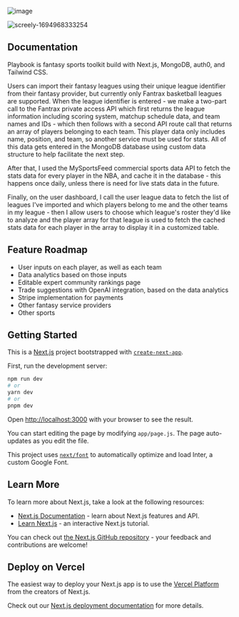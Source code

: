 ![image](https://github.com/austindreosch/playbook/assets/83053022/939359d5-12bc-4e06-b85f-645eb6e60afc)

![screely-1694968333254](https://github.com/austindreosch/playbook/assets/83053022/34ebe95b-9a61-4a0a-952f-43f59dbab886)


## Documentation
Playbook is fantasy sports toolkit build with Next.js, MongoDB, auth0, and Tailwind CSS.

Users can import their fantasy leagues using their unique league identifier from their fantasy provider, but currently only Fantrax basketball leagues are supported. When the league identifier is entered - we make a two-part call to the Fantrax private access API which first returns the league information including scoring system, matchup schedule data, and team names and IDs - which then follows with a second API route call that returns an array of players belonging to each team. This player data only includes name, position, and team, so another service must be used for stats. All of this data gets entered in the MongoDB database using custom data structure to help facilitate the next step. 

After that, I used the MySportsFeed commercial sports data API to fetch the stats data for every player in the NBA, and cache it in the database - this happens once daily, unless there is need for live stats data in the future.

Finally, on the user dashboard, I call the user league data to fetch the list of leagues I've imported and which players belong to me and the other teams in my league - then I allow users to choose which league's roster they'd like to analyze and the player array for that league is used to fetch the cached stats data for each player in the array to display it in a customized table.


## Feature Roadmap
* User inputs on each player, as well as each team
* Data analytics based on those inputs
* Editable expert community rankings page
* Trade suggestions with OpenAI integration, based on the data analytics
* Stripe implementation for payments
* Other fantasy service providers
* Other sports





## Getting Started

This is a [Next.js](https://nextjs.org/) project bootstrapped with [`create-next-app`](https://github.com/vercel/next.js/tree/canary/packages/create-next-app).


First, run the development server:

```bash
npm run dev
# or
yarn dev
# or
pnpm dev
```

Open [http://localhost:3000](http://localhost:3000) with your browser to see the result.

You can start editing the page by modifying `app/page.js`. The page auto-updates as you edit the file.

This project uses [`next/font`](https://nextjs.org/docs/basic-features/font-optimization) to automatically optimize and load Inter, a custom Google Font.

## Learn More

To learn more about Next.js, take a look at the following resources:

- [Next.js Documentation](https://nextjs.org/docs) - learn about Next.js features and API.
- [Learn Next.js](https://nextjs.org/learn) - an interactive Next.js tutorial.

You can check out [the Next.js GitHub repository](https://github.com/vercel/next.js/) - your feedback and contributions are welcome!

## Deploy on Vercel

The easiest way to deploy your Next.js app is to use the [Vercel Platform](https://vercel.com/new?utm_medium=default-template&filter=next.js&utm_source=create-next-app&utm_campaign=create-next-app-readme) from the creators of Next.js.

Check out our [Next.js deployment documentation](https://nextjs.org/docs/deployment) for more details.
